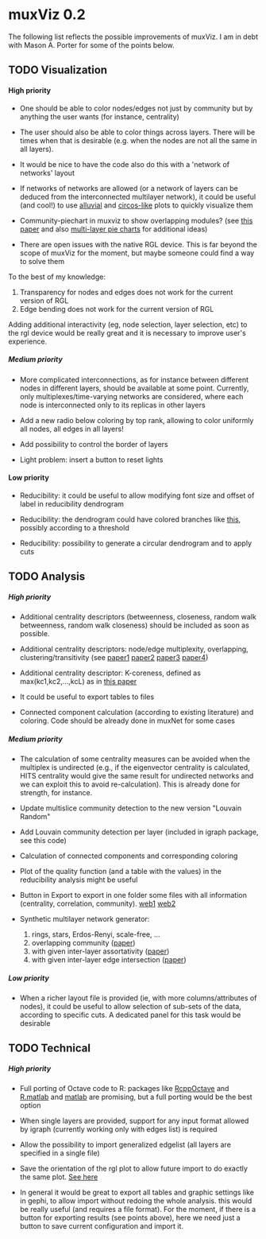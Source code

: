muxViz 0.2
==========

The following list reflects the possible improvements of muxViz. I am in debt with Mason A. Porter for some of the points below.

## TODO Visualization

#### High priority

- One should be able to color nodes/edges not just by community but by anything the user wants (for instance, centrality)

- The user should also be able to color things across layers. There will be times when that is desirable (e.g. when the nodes are not all the same in all layers).

- It would be nice to have the code also do this with a 'network of networks' layout

- If networks of networks are allowed (or a network of layers can be deduced from the interconnected multilayer network), it could be useful (and cool!) to use [alluvial](http://www.r-bloggers.com/alluvial-diagrams/) and [circos-like](http://circos.ca/) plots to quickly visualize them

- Community-piechart in muxviz to show overlapping modules? (see [this paper](http://arxiv.org/abs/1408.2925) and also [multi-layer pie charts](http://www.r-bloggers.com/how-to-draw-venn-pie-agram-multi-layer-pie-chart-in-r/) for additional ideas)

- There are open issues with the native RGL device. This is far beyond the scope of muxViz for the moment, but maybe someone could find a way to solve them

To the best of my knowledge:

1. Transparency for nodes and edges does not work for the current version of RGL 
2. Edge bending does not work for the current version of RGL

Adding additional interactivity (eg, node selection, layer selection, etc) to the rgl device would be really great and it is necessary to improve user's experience.


##### Medium priority

- More complicated interconnections, as for instance between different nodes in different layers, should be available at some point. Currently, only multiplexes/time-varying networks are considered, where each node is interconnected only to its replicas in other layers

- Add a new radio below coloring by top rank, allowing to color uniformly all nodes, all edges in all layers!

- Add possibility to control the border of layers

- Light problem: insert a button to reset lights

#### Low priority

- Reducibility: it could be useful to allow modifying font size and offset of label in reducibility dendrogram

- Reducibility: the dendrogram could have colored branches like [this](http://stackoverflow.com/questions/18036094/how-to-create-a-dendrogram-with-colored-branches), possibly according to a threshold

- Reducibility: possibility to generate a circular dendrogram and to apply cuts




## TODO Analysis 

##### High priority

- Additional centrality descriptors (betweenness, closeness, random walk betweenness, random walk closeness) should be included as soon as possible. 

- Additional centrality descriptors: node/edge multiplexity, overlapping, clustering/transitivity (see [paper1](http://arxiv.org/abs/1405.0425) [paper2](http://arxiv.org/abs/1308.3182) [paper3](http://arxiv.org/abs/1403.1546) [paper4](http://arxiv.org/abs/1307.6780))

- Additional centrality descriptor: K-coreness, defined as max(kc1,kc2,...,kcL) as in [this paper](http://journals.aps.org/pre/abstract/10.1103/PhysRevE.90.032816)

- It could be useful to export tables to files

- Connected component calculation (according to existing literature) and coloring. Code should be already done in muxNet for some cases

##### Medium priority

- The calculation of some centrality measures can be avoided when the multiplex is undirected (e.g., if the eigenvector centrality is calculated, HITS centrality would give the same result for undirected networks and we can exploit this to avoid re-calculation). This is already done for strength, for instance.

- Update multislice community detection to the new version "Louvain Random"

- Add Louvain community detection per layer (included in igraph package, see this code)

- Calculation of connected components and corresponding coloring

- Plot of the quality function (and a table with the values) in the reducibility analysis might be useful

- Button in Export to export in one folder some files with all information (centrality, correlation, community). [web1](http://shiny.rstudio.com/articles/download.html) [web2](https://gist.github.com/SachaEpskamp/5796467)

- Synthetic multilayer network generator: 
  1. rings, stars, Erdos-Renyi, scale-free, ...
  2. overlapping community ([paper](http://arxiv.org/abs/1408.2925))
  3. with given inter-layer assortativity ([paper](http://arxiv.org/abs/1311.2906))
  4. with given inter-layer edge intersection ([paper](http://arxiv.org/abs/1405.0425))


##### Low priority

- When a richer layout file is provided (ie, with more columns/attributes of nodes), it could be useful to allow selection of sub-sets of the data, according to specific cuts. A dedicated panel for this task would be desirable





## TODO Technical

##### High priority

- Full porting of Octave code to R: packages like 
  [RcppOctave](http://cran.r-project.org/web/packages/RcppOctave/vignettes/RcppOctave.pdf)
  and 
  [R.matlab](http://cran.r-project.org/web/packages/R.matlab/R.matlab.pdf)
  and
  [matlab](http://cran.r-project.org/web/packages/matlab/matlab.pdf)
  are promising, but a full porting would be the best option

- When single layers are provided, support for any input format allowed by igraph (currently working only with edges list) is required

- Allow the possibility to import generalized edgelist (all layers are specified in a single file)

- Save the orientation of the rgl plot to allow future import to do exactly the same plot. [See here](http://stackoverflow.com/questions/16362381/save-the-orientation-of-a-rgl-plot3d-plot)
 
 - In general it would be great to export all tables and graphic settings like in gephi, to allow import without redoing the whole analysis. this would be really useful (and requires a file format). For the moment, if there is a button for exporting results (see points above), here we need just a button to save current configuration and import it.






